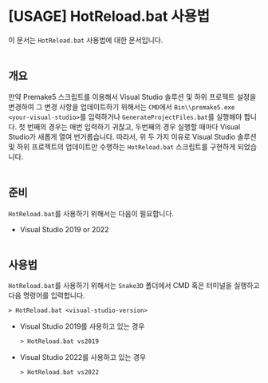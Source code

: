 # [USAGE] HotReload.bat 사용법

이 문서는 `HotReload.bat` 사용법에 대한 문서입니다.
<br><br>


## 개요

만약 Premake5 스크립트를 이용해서 Visual Studio 솔루션 및 하위 프로젝트 설정을 변경하여 그 변경 사항을 업데이트하기 위해서는 `CMD`에서 `Bin\\premake5.exe <your-visual-studio>`를 입력하거나 `GenerateProjectFiles.bat`를 실행해야 합니다. 첫 번째의 경우는 매번 입력하기 귀찮고, 두번째의 경우 실행할 때마다 Visual Studio가 새롭게 열여 번거롭습니다. 따라서, 위 두 가지 이유로 Visual Studio 솔루션 및 하위 프로젝트의 업데이트만 수행하는 `HotReload.bat` 스크립트를 구현하게 되었습니다.
<br><br>


## 준비

`HotReload.bat`를 사용하기 위해서는 다음이 필요합니다.

- Visual Studio 2019 or 2022
<br><br>


## 사용법

`HotReload.bat`를 사용하기 위해서는 `Snake3D` 폴더에서 CMD 혹은 터미널을 실행하고 다음 명령어를 입력합니다.

```
> HotReload.bat <visual-studio-version>
```
- Visual Studio 2019를 사용하고 있는 경우
    ```
    > HotReload.bat vs2019
    ```
- Visual Studio 2022를 사용하고 있는 경우
    ```
    > HotReload.bat vs2022
    ```